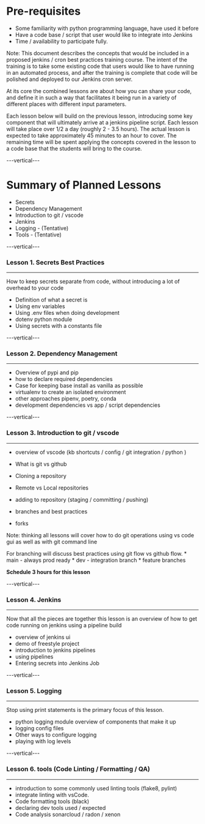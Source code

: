 # Pre-requisites

* Some familiarity with python programming language, have used it before
* Have a code base / script that user would like to integrate into Jenkins
* Time / availability to participate fully.

Note: This document describes the concepts that would be included in a proposed
jenkins / cron best practices training course.  The intent of the training is
to take some existing code that users would like to have running in an automated
process, and after the training is complete that code will be polished and
deployed to our Jenkins cron server.

At its core the combined lessons are about how you can share your code, and
define it in such a way that facilitates it being run in a variety of different
places with different input parameters.

Each lesson below will build on the previous lesson, introducing some key
component that will ultimately arrive at a jenkins pipeline script.  Each lesson
will take place over 1/2 a day (roughly 2 - 3.5 hours).  The actual lesson is
expected to take approximately 45 minutes to an hour  to cover.  The remaining
time will be spent applying the concepts covered in the lesson to a code base
that the students will bring to the course.


---vertical---

# Summary of Planned Lessons

* Secrets
* Dependency Management
* Introduction to git / vscode
* Jenkins
* Logging - (Tentative)
* Tools - (Tentative)

---vertical---

### **Lesson 1. Secrets Best Practices**
___

How to keep secrets separate from code, without introducing a lot of overhead
to your code

* Definition of what a secret is
* Using env variables
* Using .env files when doing development
* dotenv python module
* Using secrets with a constants file

---vertical---

### Lesson 2. Dependency Management
___

* Overview of pypi and pip
* how to declare required dependencies
* Case for keeping base install as vanilla as possible
* virtualenv to create an isolated environment
* other approaches pipenv, poetry, conda
* development dependencies vs app / script dependencies

---vertical---

### Lesson 3. Introduction to git / vscode
___

* overview of vscode (kb shortcuts / config / git integration / python )

* What is git vs github
* Cloning a repository
* Remote vs Local repositories
* adding to repository (staging / committing / pushing)
* branches and best practices
* forks


Note: thinking all lessons will cover how to do git operations using vs code gui
as well as with git command line

For branching will discuss best practices using git flow vs github flow.
    * main - always prod ready
    * dev - integration branch
    * feature branches

**Schedule 3 hours for this lesson**

---vertical---

### Lesson 4. Jenkins
___

Now that all the pieces are together this lesson is an overview of how to get
code running on jenkins using a pipeline build

* overview of jenkins ui
* demo of freestyle project
* introduction to jenkins pipelines
* using pipelines
* Entering secrets into Jenkins Job

---vertical---

### Lesson 5. Logging
___

Stop using print statements is the primary focus of this lesson.

* python logging module overview of components that make it up
* logging config files
* Other ways to configure logging
* playing with log levels

---vertical---

### Lesson 6. tools (Code Linting / Formatting / QA)
___

* introduction to some commonly used linting tools (flake8, pylint)
* integrate linting with vsCode.
* Code formatting tools (black)
* declaring dev tools used / expected
* Code analysis sonarcloud / radon / xenon
